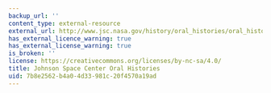 ```yaml
---
backup_url: ''
content_type: external-resource
external_url: http://www.jsc.nasa.gov/history/oral_histories/oral_histories.htm
has_external_licence_warning: true
has_external_license_warning: true
is_broken: ''
license: https://creativecommons.org/licenses/by-nc-sa/4.0/
title: Johnson Space Center Oral Histories
uid: 7b8e2562-b4a0-4d33-981c-20f4570a19ad
---
```

